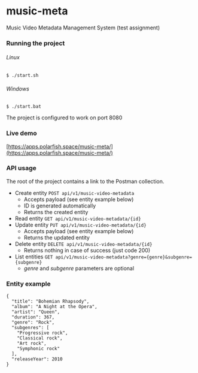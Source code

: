 # music-meta
Music Video Metadata Management System (test assignment)

### Running the project

###### Linux
```$ ./start.sh```

###### Windows
```$ ./start.bat``` 

The project is configured to work on port 8080

### Live demo

[https://apps.polarfish.space/music-meta/](https://apps.polarfish.space/music-meta/)

### API usage

The root of the project contains a link to the Postman collection.

* Create entity ```POST api/v1/music-video-metadata```
  * Accepts payload (see entity example below)
  * ID is generated automatically
  * Returns the created entity
* Read entity ```GET api/v1/music-video-metadata/{id}```
* Update entity ```PUT api/v1/music-video-metadata/{id}```
  * Accepts payload (see entity example below)
  * Returns the updated entity
* Delete entity ```DELETE api/v1/music-video-metadata/{id}```
  * Returns nothing in case of success (just code 200)
* List entities ```GET api/v1/music-video-metadata?genre={genre}&subgenre={subgenre}```
  * *genre* and *subgenre* parameters are optional

### Entity example
```
{
  "title": "Bohemian Rhapsody",
  "album": "A Night at the Opera",
  "artist": "Queen",
  "duration": 367,
  "genre": "Rock",
  "subgenres": [
    "Progressive rock",
    "Classical rock",
    "Art rock",
    "Symphonic rock"
  ],
  "releaseYear": 2010
}
```

